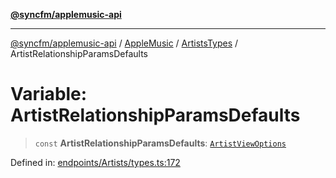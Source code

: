 [**@syncfm/applemusic-api**](../../../../../../README.md)

***

[@syncfm/applemusic-api](../../../../../../globals.md) / [AppleMusic](../../../README.md) / [ArtistsTypes](../README.md) / ArtistRelationshipParamsDefaults

# Variable: ArtistRelationshipParamsDefaults

> `const` **ArtistRelationshipParamsDefaults**: [`ArtistViewOptions`](../interfaces/ArtistViewOptions.md)

Defined in: [endpoints/Artists/types.ts:172](https://github.com/sync-fm/applemusic-api/blob/9ff258d5e3837a0cb0f9914911c5614d92f344ed/src/endpoints/Artists/types.ts#L172)
